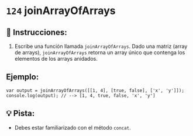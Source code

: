 # `124` joinArrayOfArrays

## 📝 Instrucciones:

1. Escribe una función llamada `joinArrayOfArrays`. Dado una matriz (array de arrays), `joinArrayOfArrays` retorna un array único que contenga los elementos de los arrays anidados.

## Ejemplo:

```Js
var output = joinArrayOfArrays([[1, 4], [true, false], ['x', 'y']]);
console.log(output); // --> [1, 4, true, false, 'x', 'y']
```

## 💡 Pista:

+ Debes estar familiarizado con el método `concat`. 